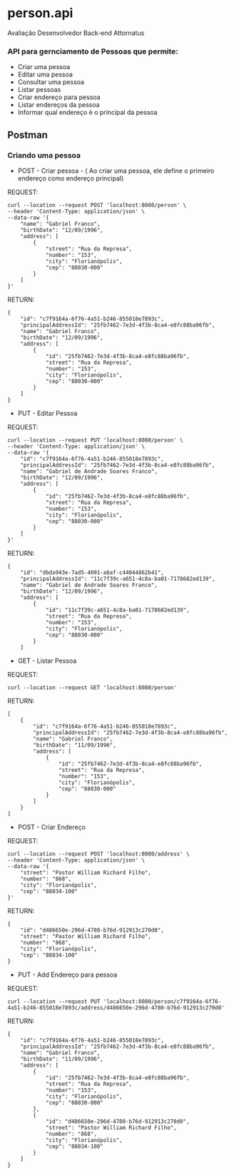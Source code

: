 # person.api
Avaliação Desenvolvedor Back-end Attornatus

### API para gernciamento de Pessoas que permite: 

* Criar uma pessoa
* Editar uma pessoa
* Consultar uma pessoa
* Listar pessoas
* Criar endereço para pessoa
* Listar endereços da pessoa
* Informar qual endereço é o principal da pessoa

## Postman
### Criando uma pessoa

* POST - Criar pessoa -  ( Ao criar uma pessoa, ele define o primeiro endereço como endereço principal)

REQUEST:
```
curl --location --request POST 'localhost:8080/person' \
--header 'Content-Type: application/json' \
--data-raw '{
    "name": "Gabriel Franco",
    "birthDate": "12/09/1996",
    "address": [
        {
            "street": "Rua da Represa",
            "number": "153",
            "city": "Florianópolis",
            "cep": "88030-000"
        }
    ]
}'
```
RETURN: 
```
{
    "id": "c7f9164a-6f76-4a51-b246-855018e7893c",
    "principalAddressId": "25fb7462-7e3d-4f3b-8ca4-e8fc88ba96fb",
    "name": "Gabriel Franco",
    "birthDate": "12/09/1996",
    "address": [
        {
            "id": "25fb7462-7e3d-4f3b-8ca4-e8fc88ba96fb",
            "street": "Rua da Represa",
            "number": "153",
            "city": "Florianópolis",
            "cep": "88030-000"
        }
    ]
}
```
* PUT - Editar Pessoa

REQUEST:
```
curl --location --request PUT 'localhost:8080/person' \
--header 'Content-Type: application/json' \
--data-raw '{
    "id": "c7f9164a-6f76-4a51-b246-855018e7893c",
    "principalAddressId": "25fb7462-7e3d-4f3b-8ca4-e8fc88ba96fb",
    "name": "Gabriel de Andrade Soares Franco",
    "birthDate": "12/09/1996",
    "address": [
        {
            "id": "25fb7462-7e3d-4f3b-8ca4-e8fc88ba96fb",
            "street": "Rua da Represa",
            "number": "153",
            "city": "Florianópolis",
            "cep": "88030-000"
        }
    ]
}'
```


RETURN: 
```
{
    "id": "dbda943e-7ad5-4091-a6af-c44044862b41",
    "principalAddressId": "11c7f39c-a651-4c8a-ba01-7178682ed139",
    "name": "Gabriel de Andrade Soares Franco",
    "birthDate": "12/09/1996",
    "address": [
        {
            "id": "11c7f39c-a651-4c8a-ba01-7178682ed139",
            "street": "Rua da Represa",
            "number": "153",
            "city": "Florianópolis",
            "cep": "88030-000"
        }
    ]
```

* GET - Listar Pessoa

REQUEST:
```
curl --location --request GET 'localhost:8080/person'
```

RETURN: 
```
[
    {
        "id": "c7f9164a-6f76-4a51-b246-855018e7893c",
        "principalAddressId": "25fb7462-7e3d-4f3b-8ca4-e8fc88ba96fb",
        "name": "Gabriel Franco",
        "birthDate": "11/09/1996",
        "address": [
            {
                "id": "25fb7462-7e3d-4f3b-8ca4-e8fc88ba96fb",
                "street": "Rua da Represa",
                "number": "153",
                "city": "Florianópolis",
                "cep": "88030-000"
            }
        ]
    }
]
```
* POST - Criar Endereço

REQUEST:
```
curl --location --request POST 'localhost:8080/address' \
--header 'Content-Type: application/json' \
--data-raw '{
    "street": "Pastor William Richard Filho",
    "number": "868",
    "city": "Florianópolis",
    "cep": "88034-100"
}'
```

RETURN: 
```
{
    "id": "d486650e-296d-4780-b76d-912913c270d0",
    "street": "Pastor William Richard Filho",
    "number": "868",
    "city": "Florianópolis",
    "cep": "88034-100"
}
```

* PUT - Add Endereço para pessoa

REQUEST:
```
curl --location --request PUT 'localhost:8080/person/c7f9164a-6f76-4a51-b246-855018e7893c/address/d486650e-296d-4780-b76d-912913c270d0'
````

RETURN: 
```
{
    "id": "c7f9164a-6f76-4a51-b246-855018e7893c",
    "principalAddressId": "25fb7462-7e3d-4f3b-8ca4-e8fc88ba96fb",
    "name": "Gabriel Franco",
    "birthDate": "11/09/1996",
    "address": [
        {
            "id": "25fb7462-7e3d-4f3b-8ca4-e8fc88ba96fb",
            "street": "Rua da Represa",
            "number": "153",
            "city": "Florianópolis",
            "cep": "88030-000"
        },
        {
            "id": "d486650e-296d-4780-b76d-912913c270d0",
            "street": "Pastor William Richard Filho",
            "number": "868",
            "city": "Florianópolis",
            "cep": "88034-100"
        }
    ]
}
```
